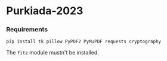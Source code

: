 # Purkiada-2023

### Requirements
```
pip install tk pillow PyPDF2 PyMuPDF requests cryptography
```
The `fitz` module mustn't be installed.
